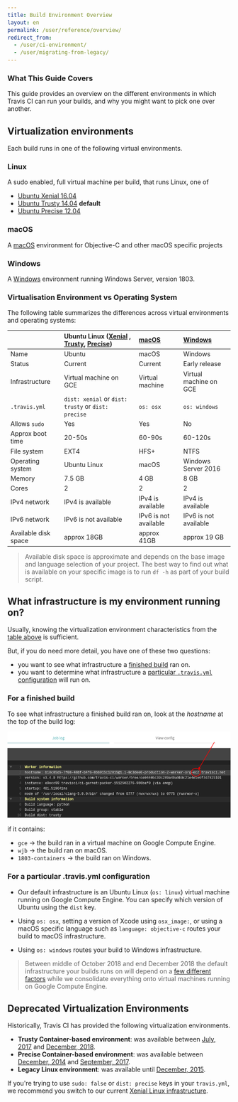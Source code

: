 ```yaml
---
title: Build Environment Overview
layout: en
permalink: /user/reference/overview/
redirect_from:
  - /user/ci-environment/
  - /user/migrating-from-legacy/
---
```


### What This Guide Covers

This guide provides an overview on the different environments in which Travis CI can run your builds, and why you might want to pick one over another.

## Virtualization environments

Each build runs in one of the following virtual environments.

### Linux

A sudo enabled, full virtual machine per build, that runs Linux, one of

* [Ubuntu Xenial 16.04](/user/reference/xenial/)
* [Ubuntu Trusty 14.04](/user/reference/trusty/) **default**
* [Ubuntu Precise 12.04](/user/reference/precise/)

### macOS

A [macOS](/user/reference/osx/) environment for Objective-C and other macOS specific projects

### Windows

A [Windows](/user/reference/windows/) environment running Windows Server, version 1803.

### Virtualisation Environment vs Operating System

The following table summarizes the differences across virtual environments and operating systems:

|                      | Ubuntu Linux ([Xenial](/user/reference/xenial/) , [Trusty](/user/reference/trusty/), [Precise](/user/reference/precise/)) | [macOS](/user/reference/osx/) | [Windows](/user/reference/windows) |
|:---------------------|:--------------------------------------------------------------------------------------------------------------------------|:------------------------------|:-----------------------------------|
| Name                 | Ubuntu                                                                                                                    | macOS                         | Windows                            |
| Status               | Current                                                                                                                   | Current                       | Early release                      |
| Infrastructure       | Virtual machine on GCE                                                                                                    | Virtual machine               | Virtual machine on GCE             |
| `.travis.yml`        | `dist: xenial` or `dist: trusty` or `dist: precise`                                                                       | `os: osx`                     | `os: windows`                      |
| Allows `sudo`        | Yes                                                                                                                       | Yes                           | No                                 |
| Approx boot time     | 20-50s                                                                                                                    | 60-90s                        | 60-120s                            |
| File system          | EXT4                                                                                                                      | HFS+                          | NTFS                               |
| Operating system     | Ubuntu Linux                                                                                                              | macOS                         | Windows Server 2016                |
| Memory               | 7.5 GB                                                                                                                    | 4 GB                          | 8 GB                               |
| Cores                | 2                                                                                                                         | 2                             | 2                                  |
| IPv4 network         | IPv4 is available                                                                                                         | IPv4 is available             | IPv4 is available                  |
| IPv6 network         | IPv6 is not available                                                                                                     | IPv6 is not available         | IPv6 is not available              |
| Available disk space | approx 18GB                                                                                                               | approx 41GB                   | approx 19 GB                       |

> Available disk space is approximate and depends on the base image and language selection of your project.
  The best way to find out what is available on your specific image is to run `df -h` as part of your build script.

## What infrastructure is my environment running on?

Usually, knowing the virtualization environment characteristics from the [table above](#virtualisation-environment-vs-operating-system) is sufficient.

But, if you do need more detail, you have one of these two questions:

* you want to see what infrastructure a [finished build](#for-a-finished-build) ran on.
* you want to determine what infrastructure a [particular `.travis.yml` configuration](#for-a-particular-travisyml-configuration) will run on.

### For a finished build

To see what infrastructure a finished build ran on, look at the *hostname* at the top of the build log:

![Infrastructure shown in hostname](/images/ui/what-infrastructure.png "Infrastructure shown in hostname")

if it contains:

* `gce` → the build ran in a virtual machine on Google Compute Engine.
* `wjb` → the build ran on macOS.
* `1803-containers` → the build ran on Windows.

### For a particular .travis.yml configuration

* Our default infrastructure is an Ubuntu Linux (`os: linux`) virtual machine running on Google Compute Engine. You can specify which version of Ubuntu using the `dist` key.

* Using `os: osx`, setting a version of Xcode using `osx_image:`, or using a macOS specific language such as `language: objective-c` routes your build to macOS infrastructure.

* Using `os: windows` routes your build to Windows infrastructure.

> Between middle of October 2018 and end December 2018 the default infrastructure
> your builds runs on will depend on a [few different
> factors](https://blog.travis-ci.com/2018-10-04-combining-linux-infrastructures)
> while we consolidate everything onto virtual machines running on Google Compute Engine.

## Deprecated Virtualization Environments

Historically, Travis CI has provided the following virtualization environments.

- **Trusty Container-based environment**: was available between [July, 2017](https://blog.travis-ci.com/2017-07-11-trusty-as-default-linux-is-coming) and [December, 2018](https://blog.travis-ci.com/2018-10-04-combining-linux-infrastructures).
- **Precise Container-based environment**: was available between [December, 2014](https://blog.travis-ci.com/2014-12-17-faster-builds-with-container-based-infrastructure/) and [September, 2017](https://blog.travis-ci.com/2017-08-31-trusty-as-default-status).
- **Legacy Linux environment**: was available until [December, 2015](https://blog.travis-ci.com/2015-11-27-moving-to-a-more-elastic-future).

If you're trying to use `sudo: false` or `dist: precise` keys in your `travis.yml`, we recommend you switch to our current [Xenial Linux infrastructure](/user/reference/xenial/).
